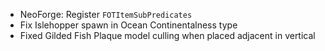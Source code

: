 * NeoForge: Register `FOTItemSubPredicates`
* Fix Islehopper spawn in Ocean Continentalness type
* Fixed Gilded Fish Plaque model culling when placed adjacent in vertical